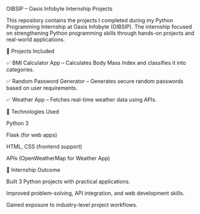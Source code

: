 OIBSIP – Oasis Infobyte Internship Projects

This repository contains the projects I completed during my Python Programming Internship at Oasis Infobyte (OIBSIP).
The internship focused on strengthening Python programming skills through hands-on projects and real-world applications.

📌 Projects Included

✅ BMI Calculator App – Calculates Body Mass Index and classifies it into categories.

✅ Random Password Generator – Generates secure random passwords based on user requirements.

✅ Weather App – Fetches real-time weather data using APIs.

🚀 Technologies Used

Python 3

Flask (for web apps)

HTML, CSS (frontend support)

APIs (OpenWeatherMap for Weather App)

🎯 Internship Outcome

Built 3 Python projects with practical applications.

Improved problem-solving, API integration, and web development skills.

Gained exposure to industry-level project workflows.
